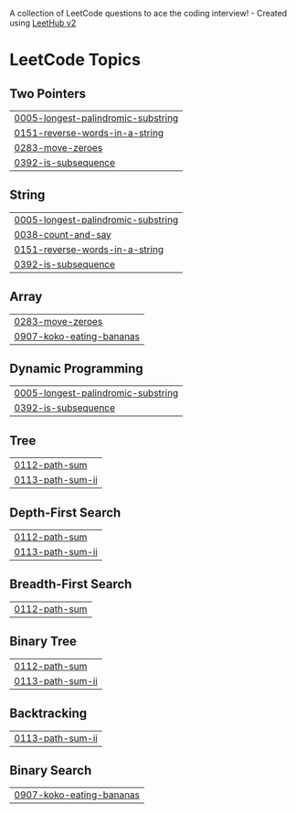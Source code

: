 A collection of LeetCode questions to ace the coding interview! - Created using [LeetHub v2](https://github.com/arunbhardwaj/LeetHub-2.0)
<!---LeetCode Topics Start-->
# LeetCode Topics
## Two Pointers
|  |
| ------- |
| [0005-longest-palindromic-substring](https://github.com/Jahnavi149/LeetSync/tree/master/0005-longest-palindromic-substring) |
| [0151-reverse-words-in-a-string](https://github.com/Jahnavi149/LeetSync/tree/master/0151-reverse-words-in-a-string) |
| [0283-move-zeroes](https://github.com/Jahnavi149/LeetSync/tree/master/0283-move-zeroes) |
| [0392-is-subsequence](https://github.com/Jahnavi149/LeetSync/tree/master/0392-is-subsequence) |
## String
|  |
| ------- |
| [0005-longest-palindromic-substring](https://github.com/Jahnavi149/LeetSync/tree/master/0005-longest-palindromic-substring) |
| [0038-count-and-say](https://github.com/Jahnavi149/LeetSync/tree/master/0038-count-and-say) |
| [0151-reverse-words-in-a-string](https://github.com/Jahnavi149/LeetSync/tree/master/0151-reverse-words-in-a-string) |
| [0392-is-subsequence](https://github.com/Jahnavi149/LeetSync/tree/master/0392-is-subsequence) |
## Array
|  |
| ------- |
| [0283-move-zeroes](https://github.com/Jahnavi149/LeetSync/tree/master/0283-move-zeroes) |
| [0907-koko-eating-bananas](https://github.com/Jahnavi149/LeetSync/tree/master/0907-koko-eating-bananas) |
## Dynamic Programming
|  |
| ------- |
| [0005-longest-palindromic-substring](https://github.com/Jahnavi149/LeetSync/tree/master/0005-longest-palindromic-substring) |
| [0392-is-subsequence](https://github.com/Jahnavi149/LeetSync/tree/master/0392-is-subsequence) |
## Tree
|  |
| ------- |
| [0112-path-sum](https://github.com/Jahnavi149/LeetSync/tree/master/0112-path-sum) |
| [0113-path-sum-ii](https://github.com/Jahnavi149/LeetSync/tree/master/0113-path-sum-ii) |
## Depth-First Search
|  |
| ------- |
| [0112-path-sum](https://github.com/Jahnavi149/LeetSync/tree/master/0112-path-sum) |
| [0113-path-sum-ii](https://github.com/Jahnavi149/LeetSync/tree/master/0113-path-sum-ii) |
## Breadth-First Search
|  |
| ------- |
| [0112-path-sum](https://github.com/Jahnavi149/LeetSync/tree/master/0112-path-sum) |
## Binary Tree
|  |
| ------- |
| [0112-path-sum](https://github.com/Jahnavi149/LeetSync/tree/master/0112-path-sum) |
| [0113-path-sum-ii](https://github.com/Jahnavi149/LeetSync/tree/master/0113-path-sum-ii) |
## Backtracking
|  |
| ------- |
| [0113-path-sum-ii](https://github.com/Jahnavi149/LeetSync/tree/master/0113-path-sum-ii) |
## Binary Search
|  |
| ------- |
| [0907-koko-eating-bananas](https://github.com/Jahnavi149/LeetSync/tree/master/0907-koko-eating-bananas) |
<!---LeetCode Topics End-->